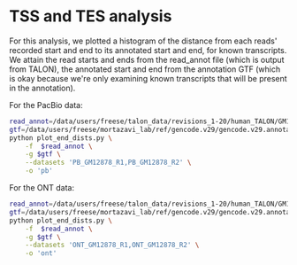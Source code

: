 # TSS and TES analysis

For this analysis, we plotted a histogram of the distance from each reads' recorded start and end to its annotated start and end, for known transcripts. We attain the read starts and ends from the read_annot file (which is output from TALON), the annotated start and end from the annotation GTF (which is okay because we're only examining known transcripts that will be present in the annotation).

For the PacBio data: 
```bash
read_annot=/data/users/freese/talon_data/revisions_1-20/human_TALON/GM12878_talon_read_annot.tsv
gtf=/data/users/freese/mortazavi_lab/ref/gencode.v29/gencode.v29.annotation.gtf
python plot_end_dists.py \
	-f  $read_annot \
	-g $gtf \
	--datasets 'PB_GM12878_R1,PB_GM12878_R2' \
	-o 'pb'
```

For the ONT data: 
```bash
read_annot=/data/users/freese/talon_data/revisions_1-20/human_TALON/GM12878_talon_read_annot.tsv
gtf=/data/users/freese/mortazavi_lab/ref/gencode.v29/gencode.v29.annotation.gtf
python plot_end_dists.py \
	-f  $read_annot \
	-g $gtf \
	--datasets 'ONT_GM12878_R1,ONT_GM12878_R2' \
	-o 'ont'
```